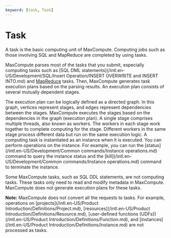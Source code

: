 ```yaml
---
keyword: [task, Task]
---
```


# Task

A task is the basic computing unit of MaxCompute. Computing jobs such as those involving SQL and MapReduce are completed by using tasks.

MaxCompute parses most of the tasks that you submit, especially computing tasks such as [SQL DML statements](/intl.en-US/Development/SQL/Insert Operation/INSERT OVERWRITE and INSERT INTO.md) and [MapReduce](/intl.en-US/Development/MapReduce/Summary/MapReduce.md) tasks. Then, MaxCompute generates task execution plans based on the parsing results. An execution plan consists of several mutually dependent stages.

The execution plan can be logically defined as a directed graph. In this graph, vertices represent stages, and edges represent dependencies between the stages. MaxCompute executes the stages based on the dependencies in the graph \(execution plan\). A single stage comprises multiple threads, also known as workers. The workers in each stage work together to complete computing for the stage. Different workers in the same stage process different data but run on the same execution logic. A computing task is instantiated as an instance when it is executed. You can perform operations on the instance. For example, you can run the [status](/intl.en-US/Development/Common commands/Instance operations.md) command to query the instance status and the [kill](/intl.en-US/Development/Common commands/Instance operations.md) command to terminate the instance.

Some MaxCompute tasks, such as SQL DDL statements, are not computing tasks. These tasks only need to read and modify metadata in MaxCompute. MaxCompute does not generate execution plans for these tasks.

**Note:** MaxCompute does not convert all the requests to tasks. For example, operations on [projects](/intl.en-US/Product Introduction/Definitions/Project.md), [resources](/intl.en-US/Product Introduction/Definitions/Resource.md), [user-defined functions \(UDFs\)](/intl.en-US/Product Introduction/Definitions/Function.md), and [instances](/intl.en-US/Product Introduction/Definitions/Instance.md) are not processed as tasks.

